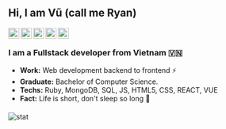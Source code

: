 ## Hi, I am Vũ (call me Ryan)

<a href="https://twitter.com/vyquocvu">
  <img align="left" alt="Vu's Twitter" width="22px" src="https://cdn.jsdelivr.net/npm/simple-icons@v3/icons/twitter.svg" />
</a>
<a href="https://www.linkedin.com/in/vyquocvu">
  <img align="left" alt="Vu's Linkdein" width="22px" src="https://cdn.jsdelivr.net/npm/simple-icons@v3/icons/linkedin.svg" />
</a>
<a href="https://github.com/vyquocvu">
  <img align="left" alt="Vu's Github" width="22px" src="https://cdn.jsdelivr.net/npm/simple-icons@v3/icons/github.svg" />
</a>
<a href="https://t.me/vyquocvu">
  <img align="left" alt="Vu's Telegram" width="22px" src="https://cdn.jsdelivr.net/npm/simple-icons@v3/icons/telegram.svg" />
</a>
<a href="mailto:vyquocvu@gmail.com">
  <img align="left" alt="Vu's mail" width="22px" src="https://cdn.jsdelivr.net/npm/simple-icons@v3/icons/gmail.svg" />
</a>
<br />

### I am a Fullstack developer from Vietnam 🇻🇳
-  **Work:** Web development backend to frontend :zap:
-  **Graduate:** Bachelor of Computer Science. 
-  **Techs:** Ruby, MongoDB, SQL, JS, HTML5, CSS, REACT, VUE
-  **Fact:** Life is short, don't sleep so long :sunrise: 

####

<img alt="stat" src="https://github-readme-stats.vercel.app/api?username=vyquocvu&hide=%5B%22contribs%22,%22issues%22%5D&hide_title=true&show_icons=true&hide_border=true" />
